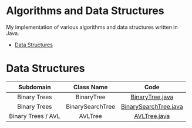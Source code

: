 # Algorithms and Data Structures

My implementation of various algorithms and data structures written in Java.

* [Data Structures](#data-structures)

# Data Structures

| Subdomain | Class Name | Code |                                                                                           
|:---------:|:---------:|:--------:|
| Binary Trees | BinaryTree | [BinaryTree.java](https://github.com/dzimiks/Algorithms/blob/master/src/dataStructures/binaryTrees/BinaryTree.java) |
| Binary Trees | BinarySearchTree | [BinarySearchTree.java](https://github.com/dzimiks/Algorithms/blob/master/src/dataStructures/binaryTrees/BinarySearchTree.java) |
| Binary Trees / AVL | AVLTree | [AVLTree.java](https://github.com/dzimiks/Algorithms/blob/master/src/dataStructures/binaryTrees/AVL/AVLTree.java) |
